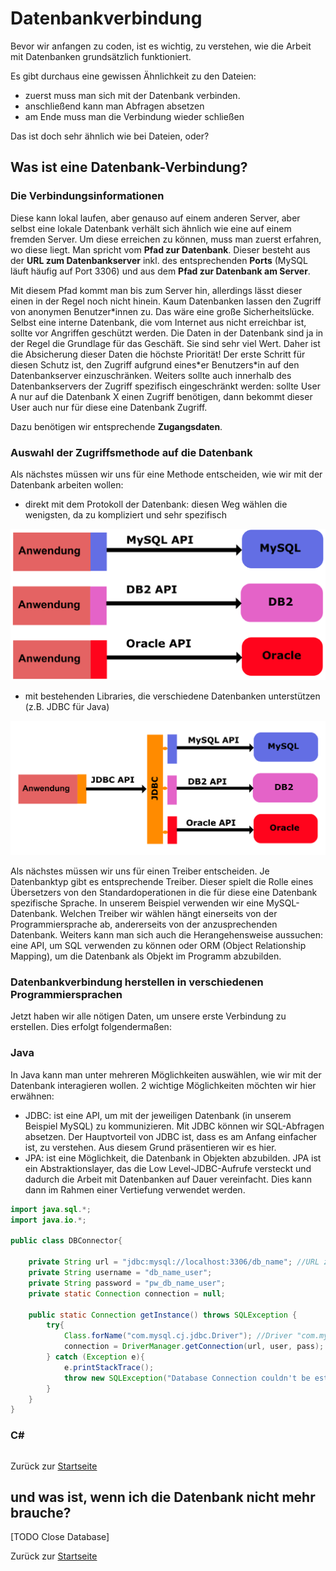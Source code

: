 # Datenbankverbindung

Bevor wir anfangen zu coden, ist es wichtig, zu verstehen, wie die Arbeit mit Datenbanken grundsätzlich funktioniert.

Es gibt durchaus eine gewissen Ähnlichkeit zu den Dateien:
- zuerst muss man sich mit der Datenbank verbinden. 
- anschließend kann man Abfragen absetzen
- am Ende muss man die Verbindung wieder schließen

Das ist doch sehr ähnlich wie bei Dateien, oder?

## Was ist eine Datenbank-Verbindung?

### Die Verbindungsinformationen

Diese kann lokal laufen, aber genauso auf einem anderen Server, aber selbst eine lokale Datenbank verhält sich ähnlich wie eine auf einem fremden Server. Um diese erreichen zu können, muss man zuerst erfahren, wo diese liegt. Man spricht vom **Pfad zur Datenbank**. Dieser besteht aus der **URL zum Datenbankserver** inkl. des entsprechenden **Ports** (MySQL läuft häufig auf Port 3306) und aus dem **Pfad zur Datenbank am Server**.

Mit diesem Pfad kommt man bis zum Server hin, allerdings lässt dieser einen in der Regel noch nicht hinein. Kaum Datenbanken lassen den Zugriff von anonymen Benutzer\*innen zu. Das wäre eine große Sicherheitslücke. Selbst eine interne Datenbank, die vom Internet aus nicht erreichbar ist, sollte vor Angriffen geschützt werden. Die Daten in der Datenbank sind ja in der Regel die Grundlage für das Geschäft. Sie sind sehr viel Wert. Daher ist die Absicherung dieser Daten die höchste Priorität! Der erste Schritt für diesen Schutz ist, den Zugriff aufgrund eines\*er Benutzers\*in auf den Datenbankserver einzuschränken. Weiters sollte auch innerhalb des Datenbankservers der Zugriff spezifisch eingeschränkt werden: sollte User A nur auf die Datenbank X einen Zugriff benötigen, dann bekommt dieser User auch nur für diese eine Datenbank Zugriff.

Dazu benötigen wir entsprechende **Zugangsdaten**. 

### Auswahl der Zugriffsmethode auf die Datenbank

Als nächstes müssen wir uns für eine Methode entscheiden, wie wir mit der Datenbank arbeiten wollen:
- direkt mit dem Protokoll der Datenbank: diesen Weg wählen die wenigsten, da zu kompliziert und sehr spezifisch

![Beispiel Direktzugriff auf Datenbank](img/Beispiel%20mit%20Direktzugriff%20auf%20DB.png)

- mit bestehenden Libraries, die verschiedene Datenbanken unterstützen (z.B. JDBC für Java)

![Beispiel Zugriff über Datenbank-Connector](img/Beispiel%20mit%20JDBC.png)

Als nächstes müssen wir uns für einen Treiber entscheiden. Je Datenbanktyp gibt es entsprechende Treiber. Dieser spielt die Rolle eines Übersetzers von den Standardoperationen in die für diese eine Datenbank spezifische Sprache. In unserem Beispiel verwenden wir eine MySQL-Datenbank. Welchen Treiber wir wählen hängt einerseits von der Programmiersprache ab, andererseits von der anzusprechenden Datenbank. Weiters kann man sich auch die Herangehensweise aussuchen: eine API, um SQL verwenden zu können oder ORM (Object Relationship Mapping), um die Datenbank als Objekt im Programm abzubilden.

### Datenbankverbindung herstellen in verschiedenen Programmiersprachen

Jetzt haben wir alle nötigen Daten, um unsere erste Verbindung zu erstellen. Dies erfolgt folgendermaßen:

### Java

In Java kann man unter mehreren Möglichkeiten auswählen, wie wir mit der Datenbank interagieren wollen. 2 wichtige Möglichkeiten möchten wir hier erwähnen:
- JDBC: ist eine API, um mit der jeweiligen Datenbank (in unserem Beispiel MySQL) zu kommunizieren. Mit JDBC können wir SQL-Abfragen absetzen. Der Hauptvorteil von JDBC ist, dass es am Anfang einfacher ist, zu verstehen. Aus diesem Grund präsentieren wir es hier.
- JPA: ist eine Möglichkeit, die Datenbank in Objekten abzubilden. JPA ist ein Abstraktionslayer, das die Low Level-JDBC-Aufrufe versteckt und dadurch die Arbeit mit Datenbanken auf Dauer vereinfacht. Dies kann dann im Rahmen einer Vertiefung verwendet werden.

```java
import java.sql.*;
import java.io.*;

public class DBConnector{

    private String url = "jdbc:mysql://localhost:3306/db_name"; //URL zum lokalen MySQL-Server und Datenbank db_name
    private String username = "db_name_user";
    private String password = "pw_db_name_user";
    private static Connection connection = null;

    public static Connection getInstance() throws SQLException {
        try{
            Class.forName("com.mysql.cj.jdbc.Driver"); //Driver "com.mysql.cj.jdbc.Driver" laden
            connection = DriverManager.getConnection(url, user, pass); // Verbindung mit der Datenbank herstellen und in Variable connection speichern
        } catch (Exception e){
            e.printStackTrace();
            throw new SQLException("Database Connection couldn't be established!", e);
        }
    }
}
```



### C#

```csharp

```

Zurück zur [Startseite](README.md)

## und was ist, wenn ich die Datenbank nicht mehr brauche?

[TODO Close Database]

Zurück zur [Startseite](README.md)
